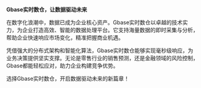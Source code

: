**Gbase实时数仓，让数据驱动未来**

在数字化浪潮中，数据已成为企业核心资产。Gbase实时数仓以卓越的技术实力，为企业打造高效、智能的数据处理平台。它支持海量数据的即时采集与分析，帮助企业快速响应市场变化，精准把握商业机遇。

凭借强大的分布式架构和智能化算法，Gbase实时数仓能够实现毫秒级响应，为业务决策提供坚实支撑。无论是零售行业的销售预测，还是金融领域的风险控制，Gbase都能轻松应对，助力企业构建竞争优势。

选择Gbase实时数仓，开启数据驱动未来的新篇章！
